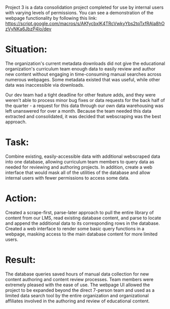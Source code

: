 Project 3 is a data consolidation project completed for use by internal users with varying levels of permissions.
You can see a demonstration of the webpage functionality by following this link:
https://script.google.com/macros/s/AKfycbxlK4TRcVwkyYbs2tqTxfRAla8hOzVyNKa6JbzP4lo/dev

# Situation:
The organization's current metadata downloads did not give the educational organization's curriculum team enough data to easily review and author new content without engaging in time-consuming manual searches across numerous webpages.  Some metadata existed that was useful, while other data was inaccessible via downloads.

Our dev team had a tight deadline for other feature adds, and they were weren't able to process minor bug fixes or data requests for the back half of the quarter - a request for this data through our own data warehousing was left unanswered for over a month.  Because the team needed this data extracted and consolidated, it was decided that webscraping was the best approach.

# Task:
Combine existing, easily-accessible data with additional webscraped data into one database, allowing curriculum team members to query data as needed for reviewing and authoring projects.
In addition, create a web interface that would mask all of the utilities of the database and allow internal users with fewer permissions to access some data.

# Action:
Created a scrape-first, parse-later approach to pull the entire library of content from our LMS, read existing database content, and parse to locate and append the additional data to its corresponding rows in the database.
Created a web interface to render some basic query functions in a webpage, masking access to the main database content for more limited users.

# Result:
The database queries saved hours of manual data collection for new content authoring and content review processes.  Team members were extremely pleased with the ease of use.
The webpage UI allowed the project to be expanded beyond the direct 7-person team and used as a limited data search tool by the entire organization and organizational affiliates involved in the authoring and review of educational content.
